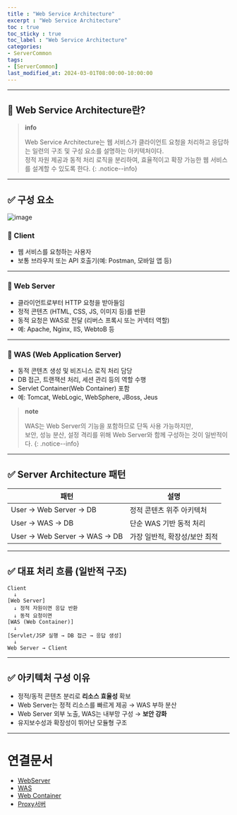 ```yaml
---
title : "Web Service Architecture"
excerpt : "Web Service Architecture"
toc : true
toc_sticky : true
toc_label : "Web Service Architecture"
categories:
- ServerCommon
tags:
- [ServerCommon]
last_modified_at: 2024-03-01T08:00:00-10:00:00
---
```

  
---
  
## 📌 Web Service Architecture란?

> **info**
>
> Web Service Architecture는 웹 서비스가 클라이언트 요청을 처리하고 응답하는 일련의 구조 및 구성 요소를 설명하는 아키텍처이다.  
> 정적 자원 제공과 동적 처리 로직을 분리하여, 효율적이고 확장 가능한 웹 서비스를 설계할 수 있도록 한다. 
{: .notice--info}  

---
  
## ✅ 구성 요소
  
![image](../../assets/images/RequestProcesssingProcess.png)
  
### 🔹 Client
- 웹 서비스를 요청하는 사용자
- 보통 브라우저 또는 API 호출기(예: Postman, 모바일 앱 등)

---
  
### 🔹 Web Server

- 클라이언트로부터 HTTP 요청을 받아들임
- 정적 콘텐츠 (HTML, CSS, JS, 이미지 등)를 반환
- 동적 요청은 WAS로 전달 (리버스 프록시 또는 커넥터 역할)
- 예: Apache, Nginx, IIS, WebtoB 등

---
  
### 🔹 WAS (Web Application Server)

- 동적 콘텐츠 생성 및 비즈니스 로직 처리 담당
- DB 접근, 트랜잭션 처리, 세션 관리 등의 역할 수행
- Servlet Container(Web Container) 포함
- 예: Tomcat, WebLogic, WebSphere, JBoss, Jeus

> **note**
>
> WAS는 Web Server의 기능을 포함하므로 단독 사용 가능하지만,  
> 보안, 성능 분산, 설정 격리를 위해 Web Server와 함께 구성하는 것이 일반적이다. 
{: .notice--info}  

---
  
## ✅ Server Architecture 패턴

| 패턴 | 설명 |
|------|------|
| User → Web Server → DB | 정적 콘텐츠 위주 아키텍처 |
| User → WAS → DB | 단순 WAS 기반 동적 처리 |
| User → Web Server → WAS → DB | 가장 일반적, 확장성/보안 최적 |

---
  
## ✅ 대표 처리 흐름 (일반적 구조)

```
Client
  ↓
[Web Server]
  ↓ 정적 자원이면 응답 반환
  ↓ 동적 요청이면
[WAS (Web Container)]
  ↓
[Servlet/JSP 실행 → DB 접근 → 응답 생성]
  ↓
Web Server → Client
```

---
  
## ✅ 아키텍처 구성 이유

- 정적/동적 콘텐츠 분리로 **리소스 효율성** 확보
- Web Server는 정적 리소스를 빠르게 제공 → WAS 부하 분산
- Web Server 외부 노출, WAS는 내부망 구성 → **보안 강화**
- 유지보수성과 확장성이 뛰어난 모듈형 구조

---
  
# 연결문서
- [WebServer](../../servercommon/servercommon-WebServer)
- [WAS](../../servercommon/servercommon-WAS)
- [Web Container](../../servercommon/servercommon-Web-Container)
- [Proxy서버](../../webcommon/webcommon-Proxy서버)
